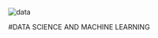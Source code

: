 ![data](https://github.com/reenanv89/solid_entri_dsml/assets/149660470/b81ac870-be51-4361-99e8-c14f1785db09)


#DATA SCIENCE AND MACHINE LEARNING

